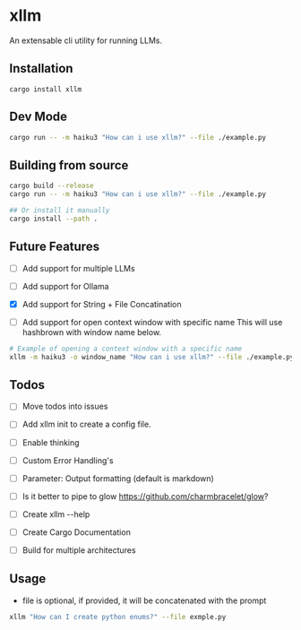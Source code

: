 # xllm

An extensable cli utility for running LLMs.

## Installation

```Basho
cargo install xllm

```

## Dev Mode

```bash
cargo run -- -m haiku3 "How can i use xllm?" --file ./example.py

```

## Building from source

```bash
cargo build --release 
cargo run -- -m haiku3 "How can i use xllm?" --file ./example.py

## Or install it manually
cargo install --path .
```

## Future Features

- [ ] Add support for multiple LLMs

- [ ] Add support for Ollama

- [x] Add support for String + File Concatination

- [ ] Add support for open context window with specific name This will use
  hashbrown with window name below.

```Bash
# Example of opening a context window with a specific name
xllm -m haiku3 -o window_name "How can i use xllm?" --file ./example.py
```

## Todos

- [ ] Move todos into issues

- [ ] Add xllm init to create a config file.

- [ ] Enable thinking

- [ ] Custom Error Handling's

- [ ] Parameter: Output formatting (default is markdown)

- [ ] Is it better to pipe to glow <https://github.com/charmbracelet/glow>?

- [ ] Create xllm --help

- [ ] Create Cargo Documentation

- [ ] Build for multiple architectures

## Usage

- file is optional, if provided, it will be concatenated with the prompt

```Bash
xllm "How can I create python enums?" --file exmple.py
```
